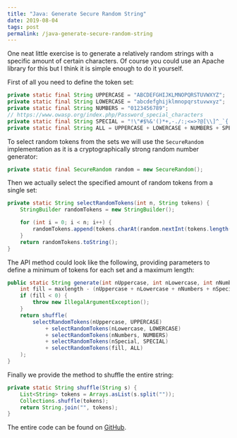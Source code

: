 ```yaml
---
title: "Java: Generate Secure Random String"
date: 2019-08-04
tags: post
permalink: /java-generate-secure-random-string
---
```


One neat little exercise is to generate a relatively random strings with a specific amount of certain characters. Of course you could use an Apache library for this but I think it is simple enough to do it yourself.

First of all you need to define the token set:

```java
private static final String UPPERCASE = "ABCDEFGHIJKLMNOPQRSTUVWXYZ";
private static final String LOWERCASE = "abcdefghijklmnopqrstuvwxyz";
private static final String NUMBERS = "0123456789";
// https://www.owasp.org/index.php/Password_special_characters
private static final String SPECIAL = "!\"#$%&'()*+,-./:;<=>?@[\\]^_`{|}~";
private static final String ALL = UPPERCASE + LOWERCASE + NUMBERS + SPECIAL;
```

To select random tokens from the sets we will use the `SecureRandom` implementation as it is a cryptographically strong random number generator:

```java
private static final SecureRandom random = new SecureRandom();
```

Then we actually select the specified amount of random tokens from a single set:

```java
private static String selectRandomTokens(int n, String tokens) {
    StringBuilder randomTokens = new StringBuilder();

    for (int i = 0; i < n; i++) {
        randomTokens.append(tokens.charAt(random.nextInt(tokens.length())));
    }
    return randomTokens.toString();
}
```

The API method could look like the following, providing parameters to define a minimum of tokens for each set and a maximum length:

```java
public static String generate(int nUppercase, int nLowercase, int nNumbers, int nSpecial, int maxlength) {
    int fill = maxlength - (nUppercase + nLowercase + nNumbers + nSpecial);
    if (fill < 0) {
        throw new IllegalArgumentException();
    }
    return shuffle(
        selectRandomTokens(nUppercase, UPPERCASE)
            + selectRandomTokens(nLowercase, LOWERCASE)
            + selectRandomTokens(nNumbers, NUMBERS)
            + selectRandomTokens(nSpecial, SPECIAL)
            + selectRandomTokens(fill, ALL)
    );
}
```

Finally we provide the method to shuffle the entire string:

```java
private static String shuffle(String s) {
    List<String> tokens = Arrays.asList(s.split(""));
    Collections.shuffle(tokens);
    return String.join("", tokens);
}
```

The entire code can be found on [GitHub](https://github.com/akullpp/random/blob/master/src/de/akull/random/RandomString.java).
